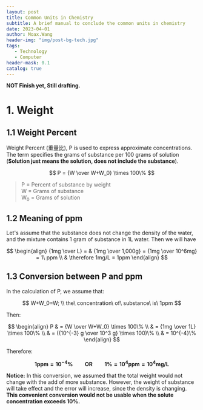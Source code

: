 ```yaml
---
layout: post
title: Common Units in Chemistry
subtitle: A brief manual to conclude the common units in chemistry
date: 2023-04-01
author: Moax.Wang
header-img: "img/post-bg-tech.jpg"
tags:
   - Technology
   - Computer
header-mask: 0.1
catalog: true
---
```


**NOT Finish yet, Still drafting.**

# 1. Weight

## 1.1 Weight Percent

Weight Percent (重量比), P is used to express approximate concentrations. The term specifies the grams of substance per 100 grams of solution (**Solution just means the solution, does not include the substance**).

$$
P = {W \over W+W_0} \times 100\%
$$

> P = Percent of substance by weight <br>
W = Grams of substance <br>
W<sub>0</sub> = Grams of solution

## 1.2 Meaning of ppm

Let's assume that the substance does not change the density of the water, and the mixture contains 1 gram of substance in 1L water. Then we will have

$$
\begin{align}
{1mg \over L} = & {1mg \over 1,000g} = {1mg \over 10^6mg} = 1\ ppm \\
& \therefore 1mg/L = 1ppm
\end{align}
$$

## 1.3 Conversion between P and ppm

In the calculation of P, we assume that:

$$
W+W_0=W; \\
the\ concentration\ of\ substance\ is\ 1ppm
$$

Then:

$$
\begin{align}
P & = {W \over W+W_0} \times 100\% \\
& = {1mg \over 1L} \times 100\% \\
& = ({10^{-3} g \over 10^3 g} \times 100)\% \\
& = 10^{-4}\%
\end{align}
$$

Therefore:

$$
\boldsymbol{1ppm = 10^{-4} \% \qquad OR \qquad 1 \% = 10^4 ppm = 10^4 mg/L}
$$

**Notice:** In this conversion, we assumed that the total weight would not change with the add of more substance. However, the weight of substance will take effect and the error will increase, since the density is changing. **This convenient conversion would not be usable when the solute concentration exceeds 10%.**